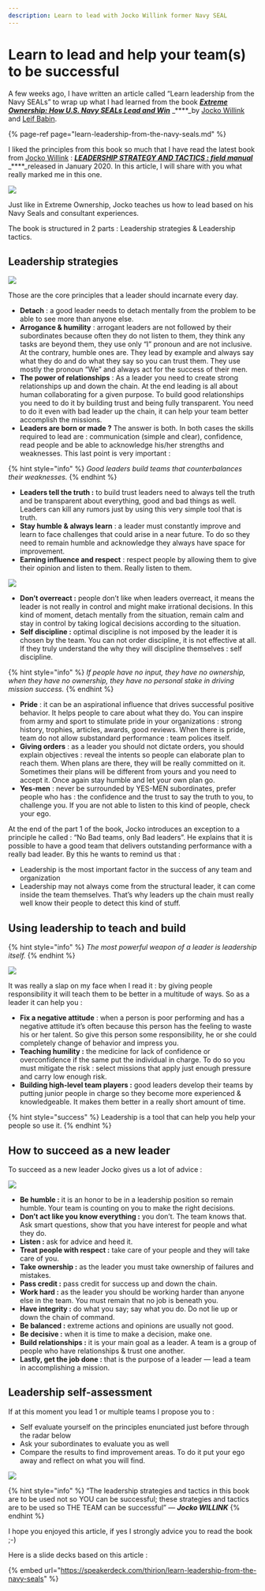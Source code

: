 ```yaml
---
description: Learn to lead with Jocko Willink former Navy SEAL
---
```


# Learn to lead and help your team\(s\) to be successful

A few weeks ago, I have written an article called “Learn leadership from the Navy SEALs” to wrap up what I had learned from the book [_**Extreme Ownership: How U.S. Navy SEALs Lead and Win**_](https://www.amazon.com/Extreme-Ownership-U-S-Navy-SEALs-ebook/dp/B00VE4Y0Z2) _****_by [Jocko Willink](https://twitter.com/jockowillink) and [Leif Babin](https://twitter.com/LeifBabin).

{% page-ref page="learn-leadership-from-the-navy-seals.md" %}

I liked the principles from this book so much that I have read the latest book from [Jocko Willink](https://twitter.com/jockowillink) : [_**LEADERSHIP STRATEGY AND TACTICS : field manual**_](https://www.amazon.com/Leadership-Strategy-Tactics-Field-Manual/dp/1250226848) _****_released in January 2020. In this article, I will share with you what really marked me in this one.

![](https://miro.medium.com/max/224/1*-l-A3uaK9X418m5a43dJIA.png)

Just like in Extreme Ownership, Jocko teaches us how to lead based on his Navy Seals and consultant experiences. 

The book is structured in 2 parts : Leadership strategies & Leadership tactics.

## Leadership strategies <a id="257e"></a>

![](https://miro.medium.com/max/2699/1*YLhq989f-tyCak578sfX5Q.png)

Those are the core principles that a leader should incarnate every day.

* **Detach** : a good leader needs to detach mentally from the problem to be able to see more than anyone else.
* **Arrogance & humility** : arrogant leaders are not followed by their subordinates because often they do not listen to them, they think any tasks are beyond them, they use only “I” pronoun and are not inclusive. At the contrary, humble ones are. They lead by example and always say what they do and do what they say so you can trust them. They use mostly the pronoun “We” and always act for the success of their men.
* **The power of relationships** : As a leader you need to create strong relationships up and down the chain. At the end leading is all about human collaborating for a given purpose. To build good relationships you need to do it by building trust and being fully transparent. You need to do it even with bad leader up the chain, it can help your team better accomplish the missions.
* **Leaders are born or made ?** The answer is both. In both cases the skills required to lead are : communication \(simple and clear\), confidence, read people and be able to acknowledge his/her strengths and weaknesses. This last point is very important :

{% hint style="info" %}
_Good leaders build teams that counterbalances their weaknesses._
{% endhint %}

* **Leaders tell the truth :** to build trust leaders need to always tell the truth and be transparent about everything, good and bad things as well. Leaders can kill any rumors just by using this very simple tool that is truth.
* **Stay humble & always learn** : a leader must constantly improve and learn to face challenges that could arise in a near future. To do so they need to remain humble and acknowledge they always have space for improvement.
* **Earning influence and respect** : respect people by allowing them to give their opinion and listen to them. Really listen to them.

![](https://miro.medium.com/max/2699/1*AYLglGLmbiOi4RzrtCulzQ.png)

* **Don’t overreact :** people don’t like when leaders overreact, it means the leader is not really in control and might make irrational decisions. In this kind of moment, detach mentally from the situation, remain calm and stay in control by taking logical decisions according to the situation.
* **Self discipline :** optimal discipline is not imposed by the leader it is chosen by the team. You can not order discipline, it is not effective at all. If they truly understand the why they will discipline themselves : self discipline.

{% hint style="info" %}
_If people have no input, they have no ownership, when they have no ownership, they have no personal stake in driving mission success._
{% endhint %}

* **Pride** : it can be an aspirational influence that drives successful positive behavior. It helps people to care about what they do. You can inspire from army and sport to stimulate pride in your organizations : strong history, trophies, articles, awards, good reviews. When there is pride, team do not allow substandard performance : team polices itself.
* **Giving orders** : as a leader you should not dictate orders, you should explain objectives : reveal the intents so people can elaborate plan to reach them. When plans are there, they will be really committed on it. Sometimes their plans will be different from yours and you need to accept it. Once again stay humble and let your own plan go.
* **Yes-men** : never be surrounded by YES-MEN subordinates, prefer people who has : the confidence and the trust to say the truth to you, to challenge you. If you are not able to listen to this kind of people, check your ego.

At the end of the part 1 of the book, Jocko introduces an exception to a principle he called : “No Bad teams, only Bad leaders”. He explains that it is possible to have a good team that delivers outstanding performance with a really bad leader. By this he wants to remind us that :

* Leadership is the most important factor in the success of any team and organization
* Leadership may not always come from the structural leader, it can come inside the team themselves. That’s why leaders up the chain must really well know their people to detect this kind of stuff.

## **Using leadership to teach and build** <a id="9afe"></a>

{% hint style="info" %}
_The most powerful weapon of a leader is leadership itself._
{% endhint %}

![](https://miro.medium.com/max/2699/1*4qZcNfF1-pfr_kEfB65DcA.png)

It was really a slap on my face when I read it : by giving people responsibility it will teach them to be better in a multitude of ways. So as a leader it can help you :

* **Fix a negative attitude** : when a person is poor performing and has a negative attitude it’s often because this person has the feeling to waste his or her talent. So give this person some responsibility, he or she could completely change of behavior and impress you.
* **Teaching humility :** the medicine for lack of confidence or overconfidence if the same put the individual in charge. To do so you must mitigate the risk : select missions that apply just enough pressure and carry low enough risk.
* **Building high-level team players :** good leaders develop their teams by putting junior people in charge so they become more experienced & knowledgeable. It makes them better in a really short amount of time.

{% hint style="success" %}
Leadership is a tool that can help you help your people so use it.
{% endhint %}

## How to succeed as a new leader <a id="3ac9"></a>

To succeed as a new leader Jocko gives us a lot of advice :

![](https://miro.medium.com/max/2699/1*6Xj7xyFcz2Gglk88wtwGdA.png)

* **Be humble :** it is an honor to be in a leadership position so remain humble. Your team is counting on you to make the right decisions.
* **Don’t act like you know everything :** you don’t. The team knows that. Ask smart questions, show that you have interest for people and what they do.
* **Listen :** ask for advice and heed it.
* **Treat people with respect :** take care of your people and they will take care of you.
* **Take ownership :** as the leader you must take ownership of failures and mistakes.
* **Pass credit :** pass credit for success up and down the chain.
* **Work hard :** as the leader you should be working harder than anyone else in the team. You must remain that no job is beneath you.
* **Have integrity :** do what you say; say what you do. Do not lie up or down the chain of command.
* **Be balanced :** extreme actions and opinions are usually not good.
* **Be decisive :** when it is time to make a decision, make one.
* **Build relationships :** it is your main goal as a leader. A team is a group of people who have relationships & trust one another.
* **Lastly, get the job done :** that is the purpose of a leader — lead a team in accomplishing a mission.

## Leadership self-assessment <a id="2959"></a>

If at this moment you lead 1 or multiple teams I propose you to :

* Self evaluate yourself on the principles enunciated just before through the radar below
* Ask your subordinates to evaluate you as well
* Compare the results to find improvement areas. To do it put your ego away and reflect on what you will find.

![](https://miro.medium.com/max/2699/1*F0WDmmTcAanhGTdC1oCM8w.png)

{% hint style="info" %}
“The leadership strategies and tactics in this book are to be used not so YOU can be successful; these strategies and tactics are to be used so THE TEAM can be successful” — _**Jocko WILLINK**_
{% endhint %}

I hope you enjoyed this article, if yes I strongly advice you to read the book ;-\)

Here is a slide decks based on this article :

{% embed url="https://speakerdeck.com/thirion/learn-leadership-from-the-navy-seals" %}


